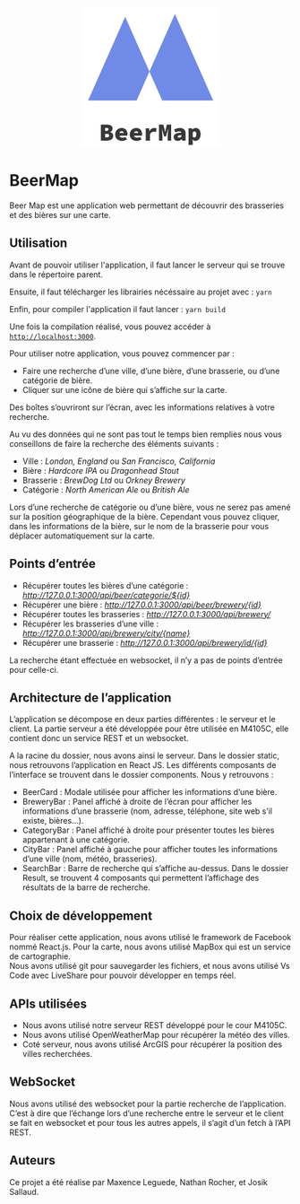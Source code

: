<p align="center">
  <a href="https://github.com/PeiP-2018-Work-Nantes-DUT-INFO/BeerMap">
    <img width="250" alt="Logo" src="../logo.png">
  </a>
</p>

# BeerMap

Beer Map est une application web permettant de découvrir des brasseries et des bières sur une carte.

## Utilisation

Avant de pouvoir utiliser l'application, il faut lancer le serveur qui se trouve dans le répertoire parent.

Ensuite, il faut télécharger les librairies nécéssaire au projet avec : `yarn`

Enfin, pour compiler l'application il faut lancer : `yarn build`

Une fois la compilation réalisé, vous pouvez accéder à [`http://localhost:3000`](http://localhost:3000).

Pour utiliser notre application, vous pouvez commencer par :
- Faire une recherche d’une ville, d’une bière, d’une brasserie, ou d’une catégorie de bière. 
- Cliquer sur une icône de bière qui s’affiche sur la carte.

Des boîtes s’ouvriront sur l’écran, avec les informations relatives à votre recherche.

Au vu des données qui ne sont pas tout le temps bien remplies nous vous conseillons de faire la recherche des éléments suivants :

- Ville : *London, England* ou *San Francisco, California*
- Bière : *Hardcore IPA* ou *Dragonhead Stout*
- Brasserie : *BrewDog Ltd* ou *Orkney Brewery*
- Catégorie : *North American Ale* ou *British Ale*

Lors d’une recherche de catégorie ou d’une bière, vous ne serez pas amené sur la position géographique de la bière. Cependant vous pouvez cliquer, dans les informations de la bière, sur le nom de la brasserie pour vous déplacer automatiquement sur la carte.

## Points d’entrée

- Récupérer toutes les bières d’une catégorie : *http://127.0.0.1:3000/api/beer/categorie/${id}*
- Récupérer une bière : *http://127.0.0.1:3000/api/beer/brewery/{id}*
- Récupérer toutes les brasseries :  *http://127.0.0.1:3000/api/brewery/*
- Récupérer les brasseries d’une ville : *http://127.0.0.1:3000/api/brewery/city/{name}*
- Récupérer une brasserie : *http://127.0.0.1:3000/api/brewery/id/{id}*

La recherche étant effectuée en websocket, il n’y a pas de points d’entrée pour celle-ci.


## Architecture de l’application

L’application se décompose en deux parties différentes : le serveur et le client. La partie serveur a été développée pour être utilisée en M4105C, elle contient donc un service REST et un websocket.

A la racine du dossier, nous avons ainsi le serveur. Dans le dossier static, nous retrouvons l’application en React JS. Les différents composants de l’interface se trouvent dans le dossier components. Nous y retrouvons :

- BeerCard : Modale utilisée pour afficher les informations d’une bière.
- BreweryBar : Panel affiché à droite de l’écran pour afficher les informations d’une brasserie (nom, adresse, téléphone, site web s’il existe, bières...).
- CategoryBar : Panel affiché à droite pour présenter toutes les bières appartenant à une catégorie.
- CityBar : Panel affiché à gauche pour afficher toutes les informations d’une ville (nom, météo, brasseries).
- SearchBar : Barre de recherche qui s’affiche au-dessus. Dans le dossier Result, se trouvent 4 composants qui permettent l’affichage des résultats de la barre de recherche.


## Choix de développement

Pour réaliser cette application, nous avons utilisé le framework de Facebook nommé React.js. Pour la carte, nous avons utilisé MapBox qui est un service de cartographie.<br>
Nous avons utilisé git pour sauvegarder les fichiers, et nous avons utilisé Vs Code avec LiveShare pour pouvoir développer en temps réel.

## APIs utilisées 
- Nous avons utilisé notre serveur REST développé pour le cour M4105C.
- Nous avons utilisé OpenWeatherMap pour récupérer la météo des villes.
- Coté serveur, nous avons utilisé ArcGIS pour récupérer la position des villes recherchées.

## WebSocket
Nous avons utilisé des websocket pour la partie recherche de l’application. C’est à dire que l’échange lors d’une recherche entre le serveur et le client se fait en websocket et pour tous les autres appels, il s’agit d’un fetch à l’API REST.

## Auteurs
Ce projet a été réalise par Maxence Leguede, Nathan Rocher, et Josik Sallaud.